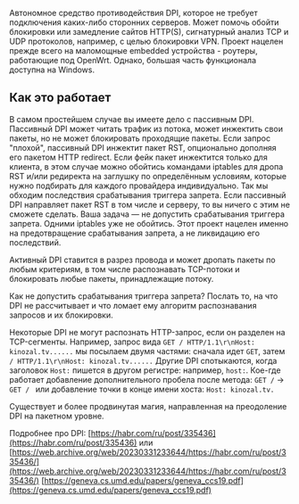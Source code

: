 Автономное средство противодействия DPI, которое не требует подключения каких-либо сторонних серверов. Может помочь обойти блокировки или замедление сайтов HTTP(S), сигнатурный анализ TCP и UDP протоколов, например, с целью блокировки VPN.
Проект нацелен прежде всего на маломощные embedded устройства - роутеры, работающие под OpenWrt. Однако, большая часть функционала доступна на Windows.

## Как это работает

В самом простейшем случае вы имеете дело с пассивным DPI. Пассивный DPI может читать трафик из потока, может инжектить свои пакеты, но не может блокировать проходящие пакеты. Если запрос "плохой", пассивный DPI инжектит пакет RST, опционально дополняя его пакетом HTTP redirect. Если фейк пакет инжектится только для клиента, в этом случае можно обойтись командами iptables для дропа RST и/или редиректа на заглушку по определённым условиям, которые нужно подбирать для каждого провайдера индивидуально. Так мы обходим последствия срабатывания триггера запрета. Если пассивный DPI направляет пакет RST в том числе и серверу, то вы ничего с этим не сможете сделать. Ваша задача — не допустить срабатывания триггера запрета. Одними iptables уже не обойтись. Этот проект нацелен именно на предотвращение срабатывания запрета, а не ликвидацию его последствий.

Активный DPI ставится в разрез провода и может дропать пакеты по любым критериям, в том числе распознавать TCP-потоки и блокировать любые пакеты, принадлежащие потоку.

Как не допустить срабатывания триггера запрета? Послать то, на что DPI не рассчитывает и что ломает ему алгоритм распознавания запросов и их блокировки.

Некоторые DPI не могут распознать HTTP-запрос, если он разделен на TCP-сегменты. Например, запрос вида `GET / HTTP/1.1\r\nHost: kinozal.tv......` мы посылаем двумя частями: сначала идет `GET`, затем `/ HTTP/1.1\r\nHost: kinozal.tv......` Другие DPI спотыкаются, когда заголовок `Host:` пишется в другом регистре: например, `host:`. Кое-где работает добавление дополнительного пробела после метода: `GET /` → `GET / ` или добавление точки в конце имени хоста: `Host: kinozal.tv.`

Существует и более продвинутая магия, направленная на преодоление DPI на пакетном уровне.

Подробнее про DPI:
[https://habr.com/ru/post/335436](https://habr.com/ru/post/335436) или [https://web.archive.org/web/20230331233644/https://habr.com/ru/post/335436/](https://web.archive.org/web/20230331233644/https://habr.com/ru/post/335436/)
[https://geneva.cs.umd.edu/papers/geneva_ccs19.pdf](https://geneva.cs.umd.edu/papers/geneva_ccs19.pdf)